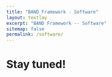 ```yaml
---
title: "BAND Framework - Software"
layout: textlay
excerpt: "BAND Framework -- Software"
sitemap: false
permalink: /software/
---
```


# Stay tuned!


